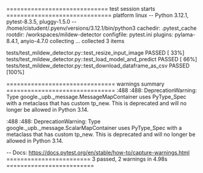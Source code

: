 ============================= test session starts ==============================
platform linux -- Python 3.12.1, pytest-8.3.5, pluggy-1.5.0 -- /home/cistudent/.pyenv/versions/3.12.1/bin/python3
cachedir: .pytest_cache
rootdir: /workspaces/mildew-detector
configfile: pytest.ini
plugins: pylama-8.4.1, anyio-4.7.0
collecting ... collected 3 items

tests/test_mildew_detector.py::test_resize_input_image PASSED            [ 33%]
tests/test_mildew_detector.py::test_load_model_and_predict PASSED        [ 66%]
tests/test_mildew_detector.py::test_download_dataframe_as_csv PASSED     [100%]

=============================== warnings summary ===============================
<frozen importlib._bootstrap>:488
  <frozen importlib._bootstrap>:488: DeprecationWarning: Type google._upb._message.MessageMapContainer uses PyType_Spec with a metaclass that has custom tp_new. This is deprecated and will no longer be allowed in Python 3.14.

<frozen importlib._bootstrap>:488
  <frozen importlib._bootstrap>:488: DeprecationWarning: Type google._upb._message.ScalarMapContainer uses PyType_Spec with a metaclass that has custom tp_new. This is deprecated and will no longer be allowed in Python 3.14.

-- Docs: https://docs.pytest.org/en/stable/how-to/capture-warnings.html
======================== 3 passed, 2 warnings in 4.98s =========================
